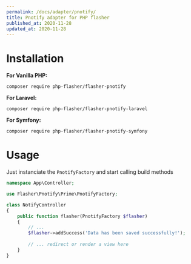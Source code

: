 ```yaml
---
permalink: /docs/adapter/pnotify/
title: Pnotify adapter for PHP flasher
published_at: 2020-11-28
updated_at: 2020-11-28
---
```


# Installation

**For Vanilla PHP:**
<pre class="snippet"><code>composer require php-flasher/flasher-pnotify</code></pre>

**For Laravel:**
<pre class="snippet"><code>composer require php-flasher/flasher-pnotify-laravel</code></pre>

**For Symfony:**
<pre class="snippet"><code>composer require php-flasher/flasher-pnotify-symfony</code></pre>

# Usage

Just instanciate the `PnotifyFactory` and start calling build methods

```php
namespace App\Controller;

use Flasher\Pnotify\Prime\PnotifyFactory;

class NotifyController
{
    public function flasher(PnotifyFactory $flasher)
    {
        // ... 
        $flasher->addSuccess('Data has been saved successfully!');
        
        // ... redirect or render a view here
    }
}    
```